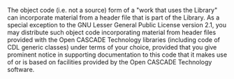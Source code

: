 The object code (i.e. not a source) form of a &quot;work that uses the Library&quot; can incorporate material from a header file that is part of the Library. As a special exception to the GNU Lesser General Public License version 2.1, you may distribute such object code incorporating material from header files provided with the Open CASCADE Technology libraries (including code of CDL generic classes) under terms of your choice, provided that you give prominent notice in supporting documentation to this code that it makes use of or is based on facilities provided by the Open CASCADE Technology software.